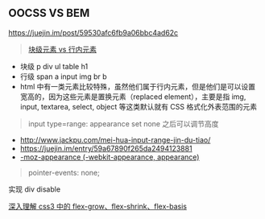 ## OOCSS VS BEM

https://juejin.im/post/59530afc6fb9a06bbc4ad62c

> [块级元素 vs 行内元素](https://jeffjade.com/2015/06/24/2015-06-24-css-block-inline/)

- 块级 p div ul table h1
- 行级 span a input img br b
- html 中有一类元素比较特殊，虽然他们属于行内元素，但是他们是可以设置宽高的，因为这些元素是置换元素（replaced element），主要是指 img, input, textarea, select, object 等这类默认就有 CSS 格式化外表范围的元素

> input type=range: appearance set none 之后可以调节高度

- <http://www.jackpu.com/mei-hua-input-range-jin-du-tiao/>
- <https://juejin.im/entry/59a67890f265da2494123881>
- [-moz-appearance (-webkit-appearance, appearance)](https://developer.mozilla.org/en-US/docs/Web/CSS/-moz-appearance)

> pointer-events: none;

实现 div disable

[深入理解 css3 中的 flex-grow、flex-shrink、flex-basis](http://zhoon.github.io/css3/2014/08/23/flex.html)
